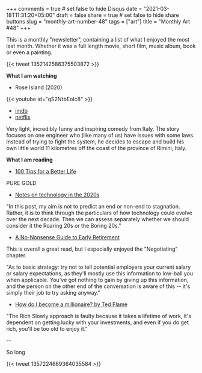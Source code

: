 +++
comments = true	# set false to hide Disqus
date = "2021-03-18T11:31:20+05:00"
draft = false
share = true	# set false to hide share buttons
slug = "monthly-art-number-48"
tags = ["art"]
title = "Monthly Art #48"
+++

This is a monthly "newsletter", containing a list of what I enjoyed the most
last month. Whether it was a full length movie, short film, music album, book
or even a painting.

<!--more-->

{{< tweet 1352142586375503872 >}}

**What I am watching**

* Rose Island (2020)

{{< youtube id="qS2NtbEoIc8" >}}

  - [imdb](https://www.imdb.com/title/tt10287954/)
  - [netflix](https://www.netflix.com/title/81116948)

Very light, incredibly funny and inspiring comedy from Italy. The story focuses
on one engineer who (like many of us) have issues with some laws. Instead of
trying to fight the system, he decides to escape and build his own little world
11 kilometres off the coast of the province of Rimini, Italy.


**What I am reading**

* [100 Tips for a Better Life](https://www.lesswrong.com/posts/7hFeMWC6Y5eaSixbD/100-tips-for-a-better-life)

PURE GOLD

* [Notes on technology in the 2020s](https://elidourado.com/blog/notes-on-technology-2020s/)

"In this post, my aim is not to predict an end or non-end to stagnation.
Rather, it is to think through the particulars of how technology could evolve
over the next decade. Then we can assess separately whether we should consider
it the Roaring 20s or the Boring 20s."

* [A No-Nonsense Guide to Early Retirement](https://www.lesswrong.com/posts/ttXGrquvXgouawHEq/a-no-nonsense-guide-to-early-retirement)

This is overall a great read, but I especially enjoyed the "Negotiating"
chapter.

"As to basic strategy:  try not to tell potential employers your current salary
or salary expectations, as they'll mostly use this information to low-ball you
when applicable.  You've got nothing to gain by giving up this information, and
the person on the other end of the conversation is aware of this -- it's simply
their job to try asking anyway."

* [How do I become a millionaire? by Ted Flame](https://www.quora.com/How-do-I-become-a-millionaire-1/answer/Ted-Flame-1)

"The Rich Slowly approach is faulty because it takes a lifetime of work, it's
dependent on getting lucky with your investments, and even if you do get rich,
you'll be too old to enjoy it."

--

So long

{{< tweet 1357224669364035584 >}}
